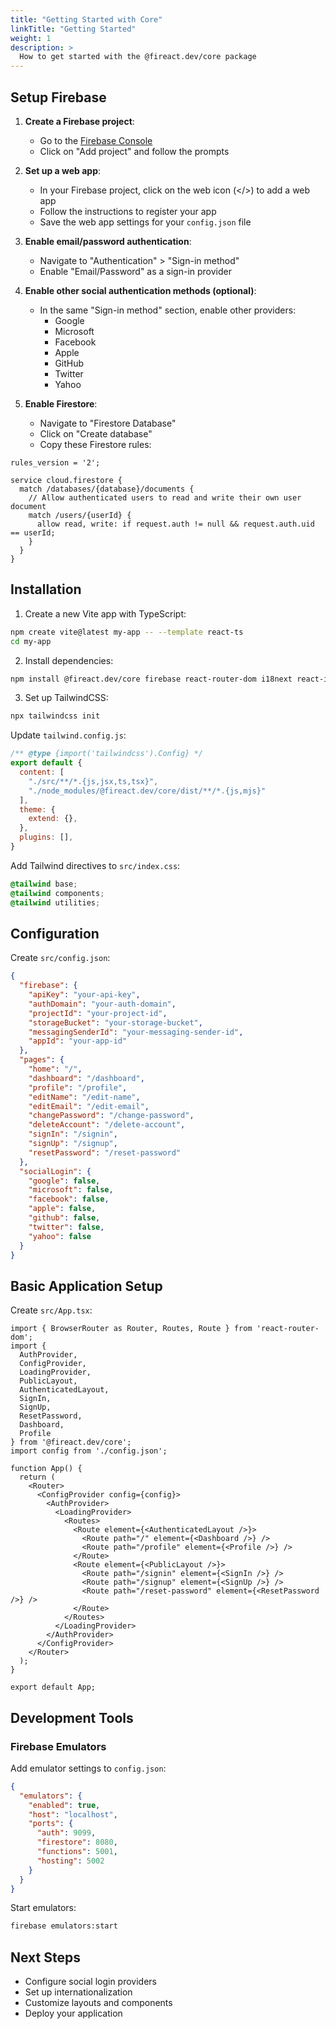 ```yaml
---
title: "Getting Started with Core"
linkTitle: "Getting Started"
weight: 1
description: >
  How to get started with the @fireact.dev/core package
---
```


## Setup Firebase

1. **Create a Firebase project**:
   - Go to the [Firebase Console](https://console.firebase.google.com/)
   - Click on "Add project" and follow the prompts

2. **Set up a web app**:
   - In your Firebase project, click on the web icon (</>) to add a web app
   - Follow the instructions to register your app
   - Save the web app settings for your `config.json` file

3. **Enable email/password authentication**:
   - Navigate to "Authentication" > "Sign-in method"
   - Enable "Email/Password" as a sign-in provider

4. **Enable other social authentication methods (optional)**:
   - In the same "Sign-in method" section, enable other providers:
     - Google
     - Microsoft
     - Facebook
     - Apple
     - GitHub
     - Twitter
     - Yahoo

5. **Enable Firestore**:
   - Navigate to "Firestore Database"
   - Click on "Create database"
   - Copy these Firestore rules:

```plaintext
rules_version = '2';

service cloud.firestore {
  match /databases/{database}/documents {
    // Allow authenticated users to read and write their own user document
    match /users/{userId} {
      allow read, write: if request.auth != null && request.auth.uid == userId;
    }
  }
}
```

## Installation

1. Create a new Vite app with TypeScript:
```bash
npm create vite@latest my-app -- --template react-ts
cd my-app
```

2. Install dependencies:
```bash
npm install @fireact.dev/core firebase react-router-dom i18next react-i18next @headlessui/react @heroicons/react tailwindcss i18next-browser-languagedetector
```

3. Set up TailwindCSS:
```bash
npx tailwindcss init
```

Update `tailwind.config.js`:
```javascript
/** @type {import('tailwindcss').Config} */
export default {
  content: [
    "./src/**/*.{js,jsx,ts,tsx}",
    "./node_modules/@fireact.dev/core/dist/**/*.{js,mjs}"
  ],
  theme: {
    extend: {},
  },
  plugins: [],
}
```

Add Tailwind directives to `src/index.css`:
```css
@tailwind base;
@tailwind components;
@tailwind utilities;
```

## Configuration

Create `src/config.json`:

```json
{
  "firebase": {
    "apiKey": "your-api-key",
    "authDomain": "your-auth-domain",
    "projectId": "your-project-id",
    "storageBucket": "your-storage-bucket",
    "messagingSenderId": "your-messaging-sender-id",
    "appId": "your-app-id"
  },
  "pages": {
    "home": "/",
    "dashboard": "/dashboard",
    "profile": "/profile",
    "editName": "/edit-name",
    "editEmail": "/edit-email",
    "changePassword": "/change-password",
    "deleteAccount": "/delete-account",
    "signIn": "/signin",
    "signUp": "/signup",
    "resetPassword": "/reset-password"
  },
  "socialLogin": {
    "google": false,
    "microsoft": false,
    "facebook": false,
    "apple": false,
    "github": false,
    "twitter": false,
    "yahoo": false
  }
}
```

## Basic Application Setup

Create `src/App.tsx`:

```tsx
import { BrowserRouter as Router, Routes, Route } from 'react-router-dom';
import {
  AuthProvider,
  ConfigProvider,
  LoadingProvider,
  PublicLayout,
  AuthenticatedLayout,
  SignIn,
  SignUp,
  ResetPassword,
  Dashboard,
  Profile
} from '@fireact.dev/core';
import config from './config.json';

function App() {
  return (
    <Router>
      <ConfigProvider config={config}>
        <AuthProvider>
          <LoadingProvider>
            <Routes>
              <Route element={<AuthenticatedLayout />}>
                <Route path="/" element={<Dashboard />} />
                <Route path="/profile" element={<Profile />} />
              </Route>
              <Route element={<PublicLayout />}>
                <Route path="/signin" element={<SignIn />} />
                <Route path="/signup" element={<SignUp />} />
                <Route path="/reset-password" element={<ResetPassword />} />
              </Route>
            </Routes>
          </LoadingProvider>
        </AuthProvider>
      </ConfigProvider>
    </Router>
  );
}

export default App;
```

## Development Tools

### Firebase Emulators

Add emulator settings to `config.json`:
```json
{
  "emulators": {
    "enabled": true,
    "host": "localhost",
    "ports": {
      "auth": 9099,
      "firestore": 8080,
      "functions": 5001,
      "hosting": 5002
    }
  }
}
```

Start emulators:
```bash
firebase emulators:start
```

## Next Steps

- Configure social login providers
- Set up internationalization
- Customize layouts and components
- Deploy your application
